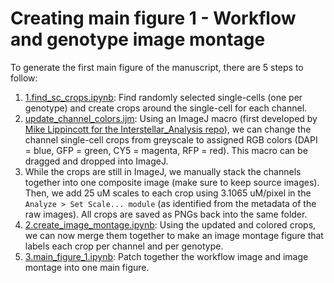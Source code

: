 # Creating main figure 1 - Workflow and genotype image montage

To generate the first main figure of the manuscript, there are 5 steps to follow:

1. [1.find_sc_crops.ipynb](./1.find_sc_crops.ipynb): Find randomly selected single-cells (one per genotype) and create crops around the single-cell for each channel. 
2. [update_channel_colors.ijm](./update_channel_colors.ijm): Using an ImageJ macro (first developed by [Mike Lippincott for the Interstellar_Analysis repo](https://github.com/MikeLippincott/Interstellar_Analysis/blob/main/figures/S13/imageJ_macros/channel_change.ijm)), we can change the channel single-cell crops from greyscale to assigned RGB colors (DAPI = blue, GFP = green, CY5 = magenta, RFP = red). This macro can be dragged and dropped into ImageJ.
3. While the crops are still in ImageJ, we manually stack the channels together into one composite image (make sure to keep source images). Then, we add 25 uM scales to each crop using 3.1065 uM/pixel in the `Analyze > Set Scale... module` (as identified from the metadata of the raw images). All crops are saved as PNGs back into the same folder.
4. [2.create_image_montage.ipynb](./2.create_image_montage.ipynb): Using the updated and colored crops, we can now merge them together to make an image montage figure that labels each crop per channel and per genotype.
5. [3.main_figure_1.ipynb](./3.main_figure_1.ipynb): Patch together the workflow image and image montage into one main figure.
